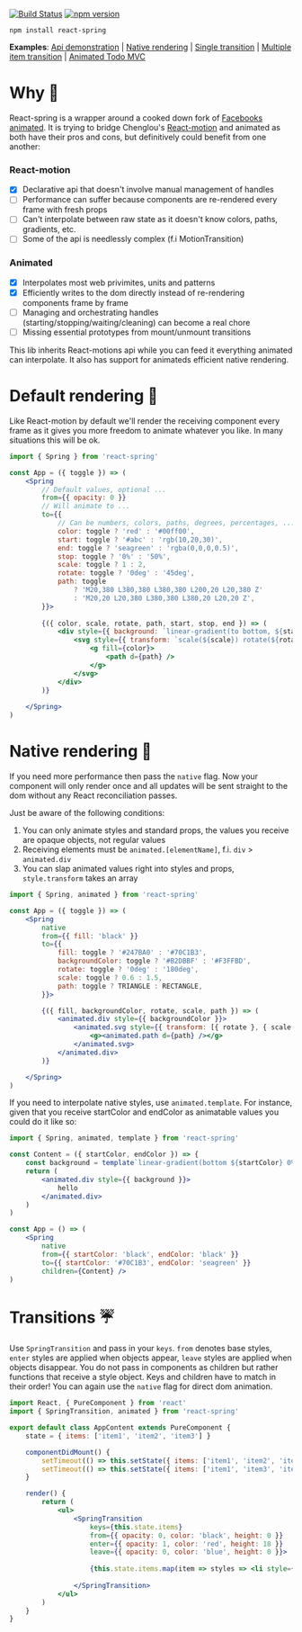 [![Build Status](https://travis-ci.org/drcmda/react-spring.svg?branch=master)](https://travis-ci.org/drcmda/react-spring) [![npm version](https://badge.fury.io/js/react-spring.svg)](https://badge.fury.io/js/react-spring)

    npm install react-spring

<b>Examples</b>: [Api demonstration](https://codesandbox.io/embed/oln44nx8xq) | [Native rendering](https://codesandbox.io/embed/882njxpz29) | [Single transition](https://codesandbox.io/embed/yj52v5689) | [Multiple item transition](https://codesandbox.io/embed/j150ykxrv) | [Animated Todo MVC](https://codesandbox.io/embed/2pk8l7n7kn)

# Why 🤔

React-spring is a wrapper around a cooked down fork of [Facebooks animated](http://animatedjs.github.io/interactive-docs/). It is trying to bridge Chenglou's [React-motion](https://github.com/chenglou/react-motion) and animated as both have their pros and cons, but definitively could benefit from one another:

### React-motion

*   [x] Declarative api that doesn't involve manual management of handles
*   [ ] Performance can suffer because components are re-rendered every frame with fresh props
*   [ ] Can't interpolate between raw state as it doesn't know colors, paths, gradients, etc.
*   [ ] Some of the api is needlessly complex (f.i MotionTransition)

### Animated

*   [x] Interpolates most web privimites, units and patterns
*   [x] Efficiently writes to the dom directly instead of re-rendering components frame by frame
*   [ ] Managing and orchestrating handles (starting/stopping/waiting/cleaning) can become a real chore
*   [ ] Missing essential prototypes from mount/unmount transitions

This lib inherits React-motions api while you can feed it everything animated can interpolate. It also has support for animateds efficient native rendering.

# Default rendering 🐎

Like React-motion by default we'll render the receiving component every frame as it gives you more freedom to animate whatever you like. In many situations this will be ok.

```jsx
import { Spring } from 'react-spring'

const App = ({ toggle }) => (
    <Spring
        // Default values, optional ...
        from={{ opacity: 0 }}
        // Will animate to ...
        to={{
            // Can be numbers, colors, paths, degrees, percentages, ...
            color: toggle ? 'red' : '#00ff00',
            start: toggle ? '#abc' : 'rgb(10,20,30)',
            end: toggle ? 'seagreen' : 'rgba(0,0,0,0.5)',
            stop: toggle ? '0%' : '50%',
            scale: toggle ? 1 : 2,
            rotate: toggle ? '0deg' : '45deg',
            path: toggle
                ? 'M20,380 L380,380 L380,380 L200,20 L20,380 Z' 
                : 'M20,20 L20,380 L380,380 L380,20 L20,20 Z',
        }}>
        
        {({ color, scale, rotate, path, start, stop, end }) => (
            <div style={{ background: `linear-gradient(to bottom, ${start} ${stop}, ${end} 100%)` }}>
                <svg style={{ transform: `scale(${scale}) rotate(${rotate})` }}>
                    <g fill={color}>
                        <path d={path} />
                    </g>
                </svg>
            </div>
        )}
        
    </Spring>
)
```

# Native rendering 🚀

If you need more performance then pass the `native` flag. Now your component will only render once and all updates will be sent straight to the dom without any React reconciliation passes.

Just be aware of the following conditions:

1.  You can only animate styles and standard props, the values you receive are opaque objects, not regular values
2.  Receiving elements must be `animated.[elementName]`, f.i. `div` > `animated.div`
3.  You can slap animated values right into styles and props, `style.transform` takes an array

```jsx
import { Spring, animated } from 'react-spring'

const App = ({ toggle }) => (
    <Spring
        native
        from={{ fill: 'black' }}
        to={{
            fill: toggle ? '#247BA0' : '#70C1B3',
            backgroundColor: toggle ? '#B2DBBF' : '#F3FFBD',
            rotate: toggle ? '0deg' : '180deg',
            scale: toggle ? 0.6 : 1.5,
            path: toggle ? TRIANGLE : RECTANGLE,
        }}>

        {({ fill, backgroundColor, rotate, scale, path }) => (
            <animated.div style={{ backgroundColor }}>
                <animated.svg style={{ transform: [{ rotate }, { scale }], fill }}>
                    <g><animated.path d={path} /></g>
                </animated.svg>
            </animated.div>
        )}

    </Spring>
)
```

If you need to interpolate native styles, use `animated.template`. For instance, given that you receive startColor and endColor as animatable values you could do it like so:

```jsx
import { Spring, animated, template } from 'react-spring'

const Content = ({ startColor, endColor }) => {
    const background = template`linear-gradient(bottom ${startColor} 0%, ${endColor} 100%)`
    return (
        <animated.div style={{ background }}>
            hello
        </animated.div>
    )
)

const App = () => (
    <Spring
        native
        from={{ startColor: 'black', endColor: 'black' }}
        to={{ startColor: '#70C1B3', endColor: 'seagreen' }}
        children={Content} />
)
```

# Transitions ☔️

Use `SpringTransition` and pass in your `keys`. `from` denotes base styles, `enter` styles are applied when objects appear, `leave` styles are applied when objects disappear. You do not pass in components as children but rather functions that receive a style object. Keys and children have to match in their order! You can again use the `native` flag for direct dom animation.

```jsx
import React, { PureComponent } from 'react'
import { SpringTransition, animated } from 'react-spring'

export default class AppContent extends PureComponent {
    state = { items: ['item1', 'item2', 'item3'] }

    componentDidMount() {
        setTimeout(() => this.setState({ items: ['item1', 'item2', 'item3', 'item4'] }), 2000)
        setTimeout(() => this.setState({ items: ['item1', 'item3', 'item4'] }), 4000)
    }

    render() {
        return (
            <ul>
                <SpringTransition
                    keys={this.state.items}
                    from={{ opacity: 0, color: 'black', height: 0 }}
                    enter={{ opacity: 1, color: 'red', height: 18 }}
                    leave={{ opacity: 0, color: 'blue', height: 0 }}>
                    
                    {this.state.items.map(item => styles => <li style={styles}>{item}</li>)}
                    
                </SpringTransition>
            </ul>
        )
    }
}
```
